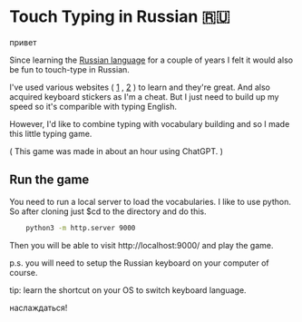 # Touch Typing in Russian 🇷🇺

привет

Since learning the [Russian language](https://www.youtube.com/watch?v=GIKX9RYOX5w) for a couple of years I felt it would also be fun to touch-type in Russian.

I've used various websites ( [1](https://www.ratatype.com/courses/russian/) , [2](https://www.typingstudy.com/en-russian-3/) ) to learn and they're great. And also acquired keyboard stickers as I'm a cheat. But I just need to build up my speed so it's comparible with typing English.

However, I'd like to combine typing with vocabulary building and so I made this little typing game.

( This game was made in about an hour using ChatGPT. )


## Run the game

You need to run a local server to load the vocabularies. I like to use python. So after cloning just $cd to the directory and do this.

```bash
    python3 -m http.server 9000
```

Then you will be able to visit http://localhost:9000/ and play the game.

p.s. you will need to setup the Russian keyboard on your computer of course.

tip: learn the shortcut on your OS to switch keyboard language.


наслаждаться!